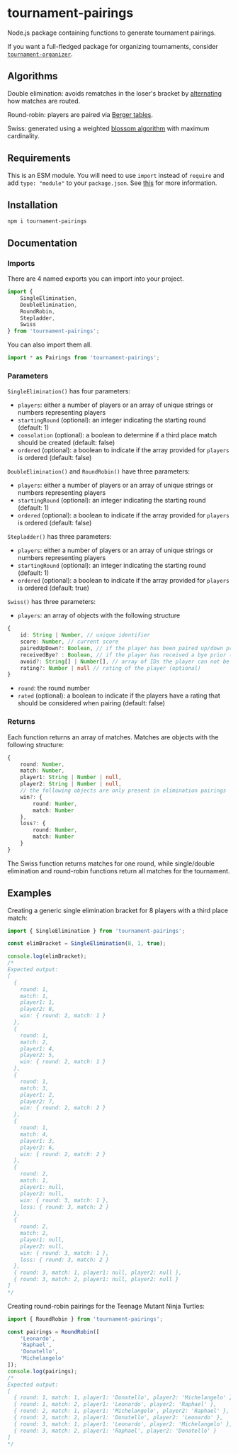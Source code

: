# tournament-pairings
Node.js package containing functions to generate tournament pairings.

If you want a full-fledged package for organizing tournaments, consider [`tournament-organizer`](https://github.com/slashinfty/tournament-organizer).

## Algorithms
Double elimination: avoids rematches in the loser's bracket by [alternating](https://miro.medium.com/max/1400/1*p9OYmhVdnAAMiHo_OM4PjQ.png) how matches are routed.

Round-robin: players are paired via [Berger tables](https://en.wikipedia.org/wiki/Round-robin_tournament#Berger_tables).

Swiss: generated using a weighted [blossom algorithm](https://brilliant.org/wiki/blossom-algorithm/) with maximum cardinality.

## Requirements
This is an ESM module. You will need to use `import` instead of `require` and add `type: "module"` to your `package.json`. See [this](https://gist.github.com/sindresorhus/a39789f98801d908bbc7ff3ecc99d99c) for more information.

## Installation
```
npm i tournament-pairings
```

## Documentation

### Imports
There are 4 named exports you can import into your project.

```js
import {
    SingleElimination,
    DoubleElimination,
    RoundRobin,
    Stepladder,
    Swiss
} from 'tournament-pairings';
```

You can also import them all.

```js
import * as Pairings from 'tournament-pairings';
```

### Parameters

`SingleElimination()` has four parameters:

- `players`: either a number of players or an array of unique strings or numbers representing players
- `startingRound` (optional): an integer indicating the starting round (default: 1)
- `consolation` (optional): a boolean to determine if a third place match should be created (default: false)
- `ordered` (optional): a boolean to indicate if the array provided for `players` is ordered (default: false)

`DoubleElimination()` and `RoundRobin()` have three parameters:

- `players`: either a number of players or an array of unique strings or numbers representing players
- `startingRound` (optional): an integer indicating the starting round (default: 1)
- `ordered` (optional): a boolean to indicate if the array provided for `players` is ordered (default: false)

`Stepladder()` has three parameters:

- `players`: either a number of players or an array of unique strings or numbers representing players
- `startingRound` (optional): an integer indicating the starting round (default: 1)
- `ordered` (optional): a boolean to indicate if the array provided for `players` is ordered (default: true)

`Swiss()` has three parameters:

- `players`: an array of objects with the following structure
```ts
{
    id: String | Number, // unique identifier
    score: Number, // current score
    pairedUpDown?: Boolean, // if the player has been paired up/down prior (optional)
    receivedBye? : Boolean, // if the player has received a bye prior (optional)
    avoid?: String[] | Number[], // array of IDs the player can not be paired with (optional)
    rating?: Number | null // rating of the player (optional)
}
```
- `round`: the round number
- `rated` (optional): a boolean to indicate if the players have a rating that should be considered when pairing (default: false)

### Returns
Each function returns an array of matches. Matches are objects with the following structure:

```ts
{
    round: Number,
    match: Number,
    player1: String | Number | null,
    player2: String | Number | null,
    // the following objects are only present in elimination pairings
    win?: {
        round: Number,
        match: Number
    },
    loss?: {
        round: Number,
        match: Number
    }
}
```
The Swiss function returns matches for one round, while single/double elimination and round-robin functions return all matches for the tournament.

## Examples
Creating a generic single elimination bracket for 8 players with a third place match:
```js
import { SingleElimination } from 'tournament-pairings';

const elimBracket = SingleElimination(8, 1, true);

console.log(elimBracket);
/*
Expected output:
[
  {
    round: 1,
    match: 1,
    player1: 1,
    player2: 8,
    win: { round: 2, match: 1 }
  },
  {
    round: 1,
    match: 2,
    player1: 4,
    player2: 5,
    win: { round: 2, match: 1 }
  },
  {
    round: 1,
    match: 3,
    player1: 2,
    player2: 7,
    win: { round: 2, match: 2 }
  },
  {
    round: 1,
    match: 4,
    player1: 3,
    player2: 6,
    win: { round: 2, match: 2 }
  },
  {
    round: 2,
    match: 1,
    player1: null,
    player2: null,
    win: { round: 3, match: 1 },
    loss: { round: 3, match: 2 }
  },
  {
    round: 2,
    match: 2,
    player1: null,
    player2: null,
    win: { round: 3, match: 1 },
    loss: { round: 3, match: 2 }
  },
  { round: 3, match: 1, player1: null, player2: null },
  { round: 3, match: 2, player1: null, player2: null }
]
*/
```

Creating round-robin pairings for the Teenage Mutant Ninja Turtles:
```js
import { RoundRobin } from 'tournament-pairings';

const pairings = RoundRobin([
    'Leonardo',
    'Raphael',
    'Donatello',
    'Michelangelo'
]);
console.log(pairings);
/*
Expected output:
[
  { round: 1, match: 1, player1: 'Donatello', player2: 'Michelangelo' },
  { round: 1, match: 2, player1: 'Leonardo', player2: 'Raphael' },
  { round: 2, match: 1, player1: 'Michelangelo', player2: 'Raphael' },
  { round: 2, match: 2, player1: 'Donatello', player2: 'Leonardo' },
  { round: 3, match: 1, player1: 'Leonardo', player2: 'Michelangelo' },
  { round: 3, match: 2, player1: 'Raphael', player2: 'Donatello' }
]
*/
```
